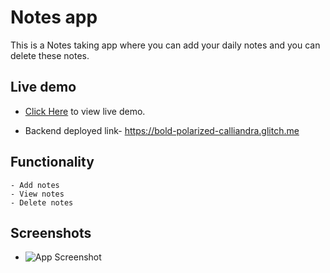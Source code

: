 # Notes app
This is a Notes taking app where you can add your daily notes and you can delete these notes.

## Live demo


* [Click Here](https://notes-six-pi.vercel.app/) to view live demo.

* Backend deployed link- https://bold-polarized-calliandra.glitch.me



## Functionality
    - Add notes
    - View notes
    - Delete notes


## Screenshots

* ![App Screenshot](https://i.ibb.co/hRJRctz/Screenshot-from-2023-03-04-10-26-17.png)

